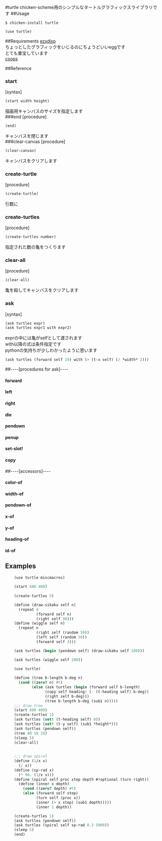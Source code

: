 #turtle
chicken-scheme用のシンプルなタートルグラフィックスライブラリです
##Usage

``` shell
$ chicken-install turtle
```

```scheme
(use turtle)
```

##Requirements
[ezxdisp](http://wiki.call-cc.org/eggref/4/ezxdisp "ezxdisp")  
ちょっとしたグラフィックをいじるのにちょうどいいeggです  
とても重宝しています  
[coops](http://wiki.call-cc.org/eggref/4/coops "coops")  

##Reference
### start
[syntax]  
```scheme
(start width height)
```  
描画用キャンバスのサイズを指定します  
###end
[procedure]
```scheme
(end)
```
キャンバスを閉じます  
###clear-canvas
[procedure]
```scheme
(clear-canvas)
```
キャンバスをクリアします  
### create-turtle
[procedure]  
```scheme
(create-turtle)
```  
引数に
### create-turtles
[procedure]  
```scheme
(create-turtles number)
```
指定された数の亀をつくります  
### clear-all
[procedure]  
```scheme
(clear-all)
```  
亀を殺してキャンバスをクリアします  
### ask
[syntax]  
```scheme
(ask turtles expr)  
(ask turtles expr1 with expr2)  
```  
exprの中には亀がselfとして渡されます  
with以降の式は条件指定です  
pythonの気持ちが少しわかったように思います  
```scheme
(ask turtles (forward self 10) with (> (t-x self) (/ *width* 2)))
```  

##----[procedures for ask]----  
#### forward
#### left
#### right
#### die
#### pendown
#### penup
#### set-slot!
#### copy
##----[accessors]----  
#### color-of
#### width-of
#### pendown-of
#### x-of
#### y-of
#### heading-of
#### id-of


## Examples

```scheme
    (use turtle miscmacros)
    
    (start 600 400)
    
    (create-turtles 5)

    (define (draw-sikaku self n)
      (repeat 4
              (forward self n)
              (right self 90)))
    (define (wiggle self n)
      (repeat n
              (right self (random 50))
              (left self (random 50))
              (forward self 3)))

    (ask turtles (begin (pendown self) (draw-sikaku self 100)))

    (ask turtles (wiggle self 200))
```



```scheme
    (use turtle)
    
    (define (tree b-length b-deg n)
      (cond ((zero? n) #t)
            (else (ask turtles (begin (forward self b-length)
                  (copy self heading: (- (t-heading self) b-deg))
                  (right self b-deg)))
                  (tree b-length b-deg (sub1 n)))))
    ;;; draw tree 
    (start 600 400)
    (create-turtles 1)
    (ask turtles (set! (t-heading self) 0))
    (ask turtles (set! (t-y self) (sub1 *height*)))
    (ask turtles (pendown self))
    (tree 40 10 10)
    (sleep 5)
    (clear-all)
    
    
    ;;; draw spiral
    (define (1/x x)
      (/ x))
    (define (sp-rad x)
      (* 90. (1/x x)))
    (define (spiral self proc step depth #!optional (turn right))
      (define (inner x depth)
        (cond ((zero? depth) #t)
        (else (forward self step)
              (turn self (proc x))
              (inner (+ x step) (sub1 depth)))))
              (inner 1 depth))

    (create-turtles 1)
    (ask turtles (pendown self))
    (ask turtles (spiral self sp-rad 0.3 5000))
    (sleep 5)
    (end)
```


